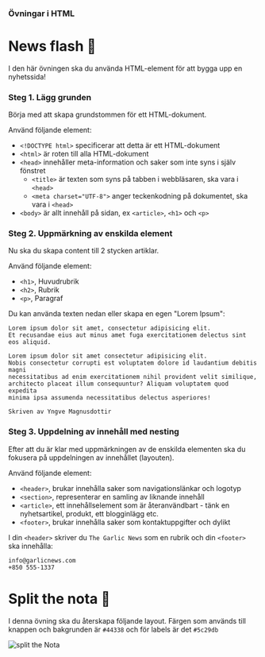 ### Övningar i HTML

# News flash :newspaper:
I den här övningen ska du använda HTML-element för att bygga upp en nyhetssida!

### Steg 1. Lägg grunden
Börja med att skapa grundstommen för ett HTML-dokument.

Använd följande element:

* ```<!DOCTYPE html>``` specificerar att detta är ett HTML-dokument
* ```<html>``` är roten till alla HTML-dokument
* ```<head>``` innehåller meta-information och saker som inte syns i själv fönstret
    * ```<title>``` är texten som syns på tabben i webbläsaren, ska vara i ```<head>```
    * ```<meta charset="UTF-8">``` anger teckenkodning på dokumentet, ska vara i ```<head>``` 
* ```<body>``` är allt innehåll på sidan, ex ```<article>```, ```<h1>``` och ```<p>```

### Steg 2. Uppmärkning av enskilda element
Nu ska du skapa content till 2 stycken artiklar. 

Använd följande element:

* ```<h1>```, Huvudrubrik
* ```<h2>```, Rubrik
* ```<p>```, Paragraf


Du kan använda texten nedan eller skapa en egen "Lorem Ipsum": 

```
Lorem ipsum dolor sit amet, consectetur adipisicing elit. 
Et recusandae eius aut minus amet fuga exercitationem delectus sint eos aliquid.

Lorem ipsum dolor sit amet consectetur adipisicing elit. 
Nobis consectetur corrupti est voluptatem dolore id laudantium debitis magni 
necessitatibus ad enim exercitationem nihil provident velit similique, 
architecto placeat illum consequuntur? Aliquam voluptatem quod expedita 
minima ipsa assumenda necessitatibus delectus asperiores!

Skriven av Yngve Magnusdottir
```

### Steg 3. Uppdelning av innehåll med nesting
Efter att du är klar med uppmärkningen av de enskilda elementen ska du fokusera på uppdelningen av innehållet (layouten). 

Använd följande element:

* ```<header>```, brukar innehålla saker som navigationslänkar och logotyp 
* ```<section>```, representerar en samling av liknande innehåll
* ```<article>```, ett innehållselement som är återanvändbart - tänk en nyhetsartikel, produkt, ett blogginlägg etc.
* ```<footer>```, brukar innehålla saker som kontaktuppgifter och dylikt

I din ```<header>``` skriver du ```The Garlic News``` som en rubrik
och din ```<footer>``` ska innehålla:
```
info@garlicnews.com
+850 555-1337
```

# Split the nota :rice:

I denna övning ska du återskapa följande layout. Färgen som används till knappen och bakgrunden är `#44338` och för labels är det `#5c29db`

![split the Nota](https://user-images.githubusercontent.com/54267140/108719099-75757500-751f-11eb-8c3b-f80a1dca7956.png)
